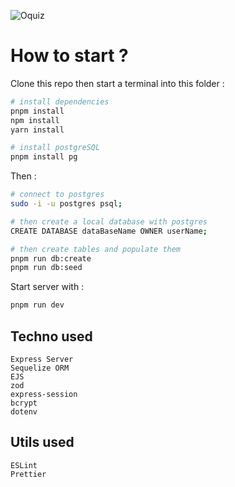 ![Oquiz](https://github.com/Heike13/Quiz-exercice/assets/157512723/b6dcbe27-3ab5-4bf3-9192-e70916645979)

# How to start ?

Clone this repo then start a terminal into this folder :

```bash
# install dependencies
pnpm install 
npm install
yarn install

# install postgreSQL
pnpm install pg
```

Then :

```bash
# connect to postgres
sudo -i -u postgres psql;

# then create a local database with postgres
CREATE DATABASE dataBaseName OWNER userName;

# then create tables and populate them
pnpm run db:create
pnpm run db:seed 
```

Start server with : 

```bash
pnpm run dev
```

## Techno used 
    Express Server
    Sequelize ORM
    EJS
    zod
    express-session
    bcrypt
    dotenv
    
## Utils used
    ESLint
    Prettier
    
